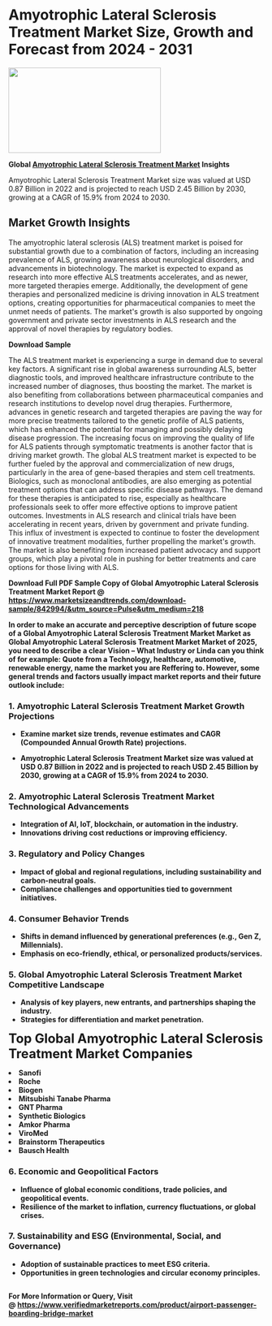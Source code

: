 <H1>Amyotrophic Lateral Sclerosis Treatment Market Size, Growth and Forecast from 2024 - 2031</H1><img class="aligncenter size-medium wp-image-584254" src="https://thirdeyenews.in/wp-content/uploads/2024/09/Global-Market-Research-300x168.jpeg" alt="" width="300" height="168" /><p><strong>Global&nbsp;<a href="https://www.marketsizeandtrends.com/download-sample/842994/&amp;utm_source=Pulse&amp;utm_medium=218">Amyotrophic Lateral Sclerosis Treatment Market</a> Insights</strong></p><p>Amyotrophic Lateral Sclerosis Treatment Market size was valued at USD 0.87 Billion in 2022 and is projected to reach USD 2.45 Billion by 2030, growing at a CAGR of 15.9% from 2024 to 2030.</p><p><h2>Market Growth Insights</h2> <p>The amyotrophic lateral sclerosis (ALS) treatment market is poised for substantial growth due to a combination of factors, including an increasing prevalence of ALS, growing awareness about neurological disorders, and advancements in biotechnology. The market is expected to expand as research into more effective ALS treatments accelerates, and as newer, more targeted therapies emerge. Additionally, the development of gene therapies and personalized medicine is driving innovation in ALS treatment options, creating opportunities for pharmaceutical companies to meet the unmet needs of patients. The market's growth is also supported by ongoing government and private sector investments in ALS research and the approval of novel therapies by regulatory bodies.</p> <p><strong>Download Sample</strong></p> <p>The ALS treatment market is experiencing a surge in demand due to several key factors. A significant rise in global awareness surrounding ALS, better diagnostic tools, and improved healthcare infrastructure contribute to the increased number of diagnoses, thus boosting the market. The market is also benefiting from collaborations between pharmaceutical companies and research institutions to develop novel drug therapies. Furthermore, advances in genetic research and targeted therapies are paving the way for more precise treatments tailored to the genetic profile of ALS patients, which has enhanced the potential for managing and possibly delaying disease progression. The increasing focus on improving the quality of life for ALS patients through symptomatic treatments is another factor that is driving market growth. The global ALS treatment market is expected to be further fueled by the approval and commercialization of new drugs, particularly in the area of gene-based therapies and stem cell treatments. Biologics, such as monoclonal antibodies, are also emerging as potential treatment options that can address specific disease pathways. The demand for these therapies is anticipated to rise, especially as healthcare professionals seek to offer more effective options to improve patient outcomes. Investments in ALS research and clinical trials have been accelerating in recent years, driven by government and private funding. This influx of investment is expected to continue to foster the development of innovative treatment modalities, further propelling the market's growth. The market is also benefiting from increased patient advocacy and support groups, which play a pivotal role in pushing for better treatments and care options for those living with ALS. <p><strong></p><p><span class=""><strong>Download Full PDF Sample Copy of Global Amyotrophic Lateral Sclerosis Treatment Market Report</strong> @ <a href="https://www.marketsizeandtrends.com/download-sample/842994/&amp;utm_source=Pulse&amp;utm_medium=218" target="_blank">https://www.marketsizeandtrends.com/download-sample/842994/&amp;utm_source=Pulse&amp;utm_medium=218</a></span></p><p>In order to make an accurate and perceptive description of future scope of a Global&nbsp;Amyotrophic Lateral Sclerosis Treatment Market Market as Global&nbsp;Amyotrophic Lateral Sclerosis Treatment Market Market of 2025, you need to describe a clear Vision &ndash; What Industry or Linda can you think of for example: Quote from a Technology, healthcare, automotive, renewable energy, name the market you are Reffering to. However, some general trends and factors usually impact market reports and their future outlook include:</p><h3>1.&nbsp;<strong>Amyotrophic Lateral Sclerosis Treatment Market Growth Projections</strong></h3><ul><li>Examine market size trends, revenue estimates and CAGR (Compounded Annual Growth Rate) projections.</li><li><p>Amyotrophic Lateral Sclerosis Treatment Market size was valued at USD 0.87 Billion in 2022 and is projected to reach USD 2.45 Billion by 2030, growing at a CAGR of 15.9% from 2024 to 2030.</p></li></ul><h3>2.&nbsp;<strong>Amyotrophic Lateral Sclerosis Treatment Market Technological Advancements</strong></h3><ul><li>Integration of AI, IoT, blockchain, or automation in the industry.</li><li>Innovations driving cost reductions or improving efficiency.</li></ul><h3>3.&nbsp;<strong>Regulatory and Policy Changes</strong></h3><ul><li>Impact of global and regional regulations, including sustainability and carbon-neutral goals.</li><li>Compliance challenges and opportunities tied to government initiatives.</li></ul><h3>4.&nbsp;<strong>Consumer Behavior Trends</strong></h3><ul><li>Shifts in demand influenced by generational preferences (e.g., Gen Z, Millennials).</li><li>Emphasis on eco-friendly, ethical, or personalized products/services.</li></ul><h3>5.&nbsp;<strong>Global Amyotrophic Lateral Sclerosis Treatment Market Competitive Landscape</strong></h3><ul><li>Analysis of key players, new entrants, and partnerships shaping the industry.</li><li>Strategies for differentiation and market penetration.</li></ul><p data-pm-slice="1 1 []"><span style="color: inherit; font-family: inherit; font-size: 25px;">Top Global Amyotrophic Lateral Sclerosis Treatment Market Companies</span></p><div class="" data-test-id=""><p><li>Sanofi</li><li> Roche</li><li> Biogen</li><li> Mitsubishi Tanabe Pharma</li><li> GNT Pharma</li><li> Synthetic Biologics</li><li> Amkor Pharma</li><li> ViroMed</li><li> Brainstorm Therapeutics</li><li> Bausch Health</li></p></div><h3>6.&nbsp;<strong>Economic and Geopolitical Factors</strong></h3><ul><li>Influence of global economic conditions, trade policies, and geopolitical events.</li><li>Resilience of the market to inflation, currency fluctuations, or global crises.</li></ul><h3>7.&nbsp;<strong>Sustainability and ESG (Environmental, Social, and Governance)</strong></h3><ul><li>Adoption of sustainable practices to meet ESG criteria.</li><li>Opportunities in green technologies and circular economy principles.</li></ul><h2><strong style="font-size: 14px;">For More Information or Query, Visit @&nbsp;</strong><a style="background-color: #ffffff; font-size: 14px;" href="https://www.marketsizeandtrends.com/report/amyotrophic-lateral-sclerosis-treatment-market/" target="_blank">https://www.verifiedmarketreports.com/product/airport-passenger-boarding-bridge-market</a></h2>
